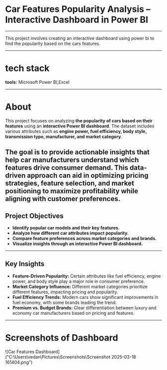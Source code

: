 # **Car Features Popularity Analysis – Interactive Dashboard in Power BI**  
---

This project involves creating an interactive dashboard using power bi to find the popularity based on the cars features.

---

# **tech stack**

**tools:** Microsoft Power BI,Excel

---

# **About**  
This project focuses on analyzing **the popularity of cars based on their features** using an **interactive Power BI dashboard**. The dataset includes various attributes such as **engine power, fuel efficiency, body style, transmission type, manufacturer, and market category**.  

The goal is to provide **actionable insights** that help car manufacturers understand **which features drive consumer demand**. This data-driven approach can aid in optimizing **pricing strategies, feature selection, and market positioning** to maximize profitability while aligning with customer preferences.  
---
## **Project Objectives**  
- **Identify popular car models and their key features.**  
- **Analyze how different car attributes impact popularity.**  
- **Compare feature preferences across market categories and brands.**  
- **Visualize insights through an interactive Power BI dashboard.**  


---

## **Key Insights**  
- **Feature-Driven Popularity:** Certain attributes like fuel efficiency, engine power, and body style play a major role in consumer preference.  
- **Market Category Influence:** Different market categories prioritize different features, impacting pricing and popularity.  
- **Fuel Efficiency Trends:** Modern cars show significant improvements in fuel economy, with some brands leading the trend.  
- **Premium vs. Budget Brands:** Clear differentiation between luxury and economy car manufacturers based on pricing and features.  

---
# Screenshots of Dashboard
![Car Features Dashboard]("C:\Users\vedan\Pictures\Screenshots\Screenshot 2025-03-18 161404.png")

